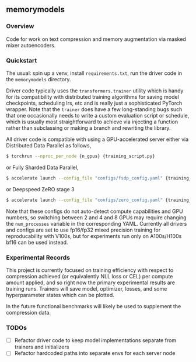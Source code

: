 ## memorymodels

### Overview

Code for work on text compression and memory augmentation via masked mixer autoencoders.

### Quickstart

The usual: spin up a venv, install `requirements.txt`, run the driver code in the `memorymodels` directory.

Driver code typically uses the `transformers.trainer` utility which is handy for its compatibility with distributed training algorithms for saving model checkpoints, scheduling lrs, etc and is really just a sophisticated PyTorch wrapper. Note that the `trainer` does have a few long-standing bugs such that one occasionally needs to write a custom evaluation script or schedule, which is usually most straightforward to achieve via injecting a function rather than subclassing or making a branch and rewriting the library.

All driver code is compatible with using a GPU-accelerated server either via Distributed Data Parallel as follows,

```bash
$ torchrun --nproc_per_node {n_gpus} {training_script.py}
```

or Fully Sharded Data Parallel,

```bash
$ accelerate launch --config_file "configs/fsdp_config.yaml" {training_script.py}
```

or Deepspeed ZeRO stage 3

```bash
$ accelerate launch --config_file "configs/zero_config.yaml" {training_script.py}
```

Note that these configs do not auto-detect compute capabilities and GPU numbers, so switching between 2 and 4 and 8 GPUs may require changing the `num_processes` variable in the corresponding YAML. Currently all drivers and configs are set to use fp16/fp32 mixed precision training for reproducability with V100s, but for experiments run only on A100s/H100s bf16 can be used instead.

### Experimental Records

This project is currently focused on training efficiency with respect to compression achieved (or equivalently NLL loss or CEL) per compute amount applied, and so right now the primary experimental results are training runs. Trainers will save model, optimizer, losses, and some hyperparameter states which can be plotted.

In the future functional benchmarks will likely be used to supplement the compression data.

### TODOs
- [ ] Refactor driver code to keep model implementations separate from trainers and initializers
- [ ] Refactor hardcoded paths into separate envs for each server node
